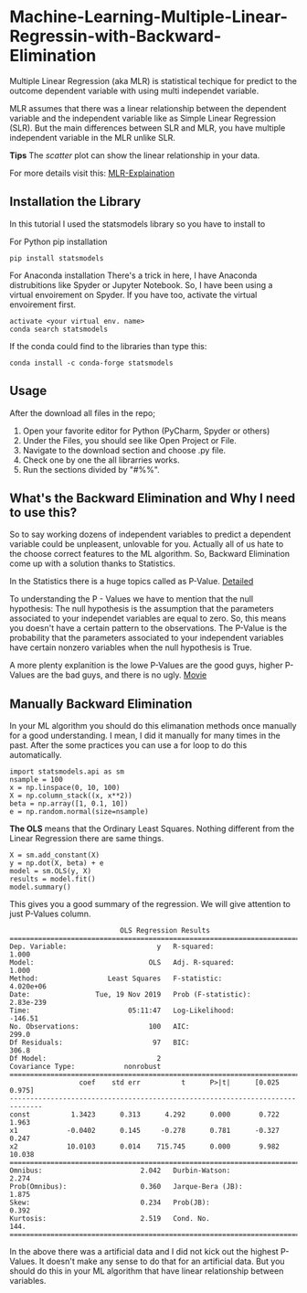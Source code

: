 # Machine-Learning-Multiple-Linear-Regressin-with-Backward-Elimination

Multiple Linear Regression (aka MLR) is statistical techique for predict to the outcome dependent variable with using multi independet variable. 

MLR assumes that there was a linear relationship between the dependent variable and the independent variable like as Simple Linear Regression (SLR). But the main differences between SLR and MLR, you have multiple independent variable in the MLR unlike SLR. 

**Tips** The *scatter* plot can show the linear relationship in your data.

For more details visit this: [MLR-Explaination](https://www.investopedia.com/terms/m/mlr.asp)

## Installation the Library
In this tutorial I used the statsmodels library so you have to install to

For Python pip installation
```
pip install statsmodels
```
For Anaconda installation
There's a trick in here, I have Anaconda distrubitions like Spyder or Jupyter Notebook. So, I have been using a virtual envoirement on Spyder. İf you have too, activate the virtual envoirement first.
```
activate <your virtual env. name>
conda search statsmodels
```
If the conda could find to the libraries than type this:
```
conda install -c conda-forge statsmodels
```
## Usage
After the download all files in the repo;
1. Open your favorite editor for Python (PyCharm, Spyder or others)
2. Under the Files, you should see like Open Project or File.
3. Navigate to the download section and choose .py file.
4. Check one by one the all librarries works.
5. Run the sections divided by "#%%".

## What's the Backward Elimination and Why I need to use this?
So to say working dozens of independent variables to predict a dependent variable could be unpleasent, unlovable for you. Actually all of us hate to the choose correct features to the ML algorithm. So, Backward Elimination come up with a solution thanks to Statistics.  

In the Statistics there is a huge topics called as P-Value. [Detailed](https://www.youtube.com/watch?v=KS6KEWaoOOE)

To understanding the P - Values we have to mention that the null hypothesis: The null hypothesis is the assumption that the parameters associated to your independet variables are equal to zero. So, this means you doesn't have a certain pattern to the observations. The P-Value is the probability that the parameters associated to your independent variables have certain nonzero variables when the null hypothesis is True.

A more plenty explanition is the lowe P-Values are the good guys, higher P-Values are the bad guys, and there is no ugly. [Movie](https://www.imdb.com/title/tt0060196/)

## Manually Backward Elimination
In your ML algorithm you should do this elimanation methods once manually for a good understanding. I mean, I did it manually for many times in the past. After the some practices you can use a for loop to do this automatically.

```
import statsmodels.api as sm
nsample = 100
x = np.linspace(0, 10, 100)
X = np.column_stack((x, x**2))
beta = np.array([1, 0.1, 10])
e = np.random.normal(size=nsample)
```

**The OLS** means that the Ordinary Least Squares. Nothing different from the Linear Regression there are same things.

```
X = sm.add_constant(X)
y = np.dot(X, beta) + e
model = sm.OLS(y, X)
results = model.fit()
model.summary()
```

This gives you a good summary of the regression. We will give attention to just P-Values column. 

```
                           OLS Regression Results
==============================================================================
Dep. Variable:                      y   R-squared:                       1.000
Model:                            OLS   Adj. R-squared:                  1.000
Method:                 Least Squares   F-statistic:                 4.020e+06
Date:                Tue, 19 Nov 2019   Prob (F-statistic):          2.83e-239
Time:                        05:11:47   Log-Likelihood:                -146.51
No. Observations:                 100   AIC:                             299.0
Df Residuals:                      97   BIC:                             306.8
Df Model:                           2
Covariance Type:            nonrobust
==============================================================================
                 coef    std err          t      P>|t|      [0.025      0.975]
------------------------------------------------------------------------------
const          1.3423      0.313      4.292      0.000       0.722       1.963
x1            -0.0402      0.145     -0.278      0.781      -0.327       0.247
x2            10.0103      0.014    715.745      0.000       9.982      10.038
==============================================================================
Omnibus:                        2.042   Durbin-Watson:                   2.274
Prob(Omnibus):                  0.360   Jarque-Bera (JB):                1.875
Skew:                           0.234   Prob(JB):                        0.392
Kurtosis:                       2.519   Cond. No.                         144.
==============================================================================
```

In the above there was a artificial data and I did not kick out the highest P-Values. It doesn't make any sense to do that for an artificial data. But you should do this in your ML algorithm that have linear relationship between variables.

